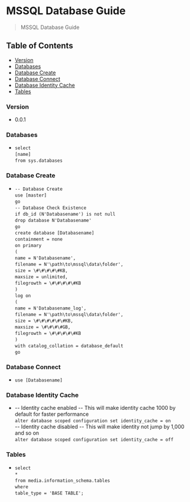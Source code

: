 # MSSQL Database Guide
> MSSQL Database Guide

## Table of Contents
* [Version](#version)
* [Databases](#databases)
* [Database Create](#database-create)
* [Database Connect](#database-connect)
* [Database Identity Cache](#database-identity-cache)
* [Tables](#tables)

### Version
* 0.0.1

### Databases
* `select`<br />
  `[name]`<br />
  `from sys.databases`

### Database Create
* `-- Database Create`<br />
  `use [master]`<br />
  `go`<br />
  `-- Database Check Existence`<br />
  `if db_id (N'Databasename') is not null`<br />
  `drop database N'Databasename'`<br />
  `go`<br />
  `create database [Databasename]`<br />
  `containment = none`<br />
  `on primary`<br />
  `(`<br />
  `name = N'Databasename',`<br />
  `filename = N'\path\to\mssql\data\folder',`<br />
  `size = \#\#\#\#\#KB,`<br />
  `maxsize = unlimited,`<br />
  `filegrowth = \#\#\#\#\#KB`<br />
  `)`<br />
  `log on`<br />
  `(`<br />
  `name = N'Databasename_log',`<br />
  `filename = N'\path\to\mssql\data\folder',`<br />
  `size = \#\#\#\#\#\#KB,`<br />
  `maxsize = \#\#\#\#GB,`<br />
  `filegrowth = \#\#\#\#\#KB`<br />
  `)`<br />
  `with catalog_collation = database_default`<br />
  `go`
  
### Database Connect
* `use [Databasename]`

### Database Identity Cache
* -- Identity cache enabled -- This will make identity cache 1000 by default for faster performance<br />
  `alter database scoped configuration set identity_cache = on`<br />
  -- Identity cache disabled -- This will make identity not jump by 1,000 and so on<br />
  `alter database scoped configuration set identity_cache = off`
  
### Tables
* `select`<br />
  `*`<br />
  `from media.information_schema.tables`<br />
  `where`<br />
  `table_type = 'BASE TABLE';`
